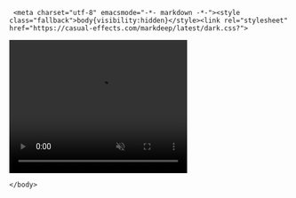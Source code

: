      <meta charset="utf-8" emacsmode="-*- markdown -*-"><style class="fallback">body{visibility:hidden}</style><link rel="stylesheet" href="https://casual-effects.com/markdeep/latest/dark.css?">

<!DOCTYPE html>
<html>
	<head>
		<meta charset="UTF-8">
		<title></title>
	</head>
	<body>
	    <video width="320" height="240" controls autoplay muted>  
    		<source src="https://f.video.weibocdn.com/001HRbsAgx07BnDfIaCc010412009u8l0E010.mp4?label=dash_audio&Expires=1583139875&ssig=e5j4YhQWyb&KID=unistore,video&media_id=1034:4477996950552601&tp=YTkl0eM8:YTkl0eM8&us=8bG7Hc&ori=0&ctb=0&ot=h&ps=4pdsh0&ab=1410-g2,946-g0,1326-g0,540-g1,966-g1,1055-g0,878-g1,1493-g0,1277-g1,1192-g0,1091-g1,1191-g0,1046-g2,1258-g0,1887-g2&range=2014529-2095328" type="video/mp4">  
   		<source src="movie.ogg" type="video/ogg">  
    		<source src="movie.webm" type="video/webm"> 
    		<object data="movie.mp4" width="320" height="240">    
        		<embed src="movie.swf" width="320" height="240">  
    		</object> 
		</video>
 
   
	</body>
</html>




<!-- Markdeep: --><script src="https://casual-effects.com/markdeep/latest/markdeep.min.js?" charset="utf-8"></script>


